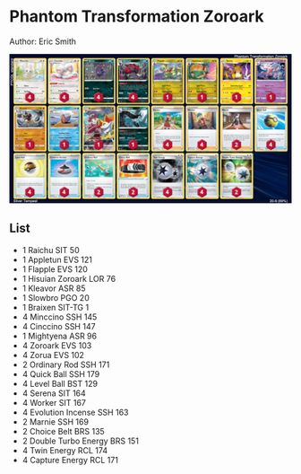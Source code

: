 # Phantom Transformation Zoroark

Author: Eric Smith

![decklist](../../!Images/Standard/2SWSH-SIT/Zoroark%20Box.PNG)

## List
* 1 Raichu SIT 50
* 1 Appletun EVS 121
* 1 Flapple EVS 120
* 1 Hisuian Zoroark LOR 76
* 1 Kleavor ASR 85
* 1 Slowbro PGO 20
* 1 Braixen SIT-TG 1
* 4 Minccino SSH 145
* 4 Cinccino SSH 147
* 1 Mightyena ASR 96
* 4 Zoroark EVS 103
* 4 Zorua EVS 102
* 2 Ordinary Rod SSH 171
* 4 Quick Ball SSH 179
* 4 Level Ball BST 129
* 4 Serena SIT 164
* 4 Worker SIT 167
* 4 Evolution Incense SSH 163
* 2 Marnie SSH 169
* 2 Choice Belt BRS 135
* 2 Double Turbo Energy BRS 151
* 4 Twin Energy RCL 174
* 4 Capture Energy RCL 171

